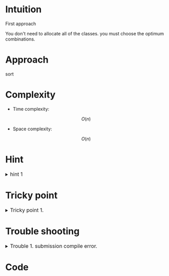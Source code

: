 # Intuition
<!-- Describe your first thoughts on how to solve this problem. -->

First approach

You don't need to allocate all of the classes. you must choose the optimum combinations.

# Approach
<!-- Describe your approach to solving the problem. -->

sort

# Complexity
- Time complexity:
<!-- Add your time complexity here, e.g. $$O(n)$$ -->
$$ O(n) $$

- Space complexity:
<!-- Add your space complexity here, e.g. $$O(n)$$ -->
$$ O(n) $$

# Hint

<details>
<summary> <font size="3"> hint 1 </font> </summary>
<div markdown="1">


</div>
</details>

# Tricky point

<details>
<summary> <font size="3"> Tricky point 1. </font> </summary>
<div markdown="1">

 contents

</div>
</details>

# Trouble shooting

<details>
<summary> <font size="3"> Trouble 1. submission compile error. </font> </summary>
<div markdown="1">


</div>
</details>

# Code
```cpp []

```

